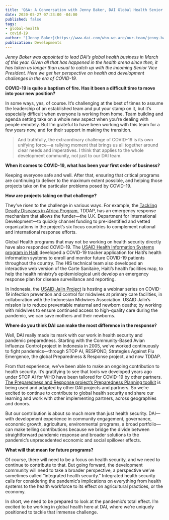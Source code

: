 ```yaml
---
title: 'Q&A: A Conversation with Jenny Baker, DAI Global Health Senior Vice President'
date: 2020-05-27 07:23:00 -04:00
published: false
tags:
- global-health
- covid-19
author: "[Jenny Baker](https://www.dai.com/who-we-are/our-team/jenny-baker)"
publication: Developments
---
```


*Jenny Baker was appointed to lead DAI’s global health business in March of this year. Given all that has happened in the health arena since then, it has taken us longer than usual to catch up with the incoming Senior Vice President. Here we get her perspective on health and development challenges in the era of COVID-19.*



**COVID-19 is quite a baptism of fire. Has it been a difficult time to move into your new position?**

In some ways, yes, of course. It’s challenging at the best of times to assume the leadership of an established team and put your stamp on it, but it’s especially difficult when everyone is working from home. Team building and agenda setting take on a whole new aspect when you’re dealing with people remotely. But I’m grateful to have been working with this team for a few years now, and for their support in making the transition.

> And truthfully, the extraordinary challenge of COVID-19 is its own unifying force—a rallying moment that brings us all together around clear needs and imperatives. I think that applies to the whole development community, not just to our DAI team.

**When it comes to COVID-19, what has been your first order of business?**

Keeping everyone safe and well. After that, ensuring that critical programs are continuing to deliver to the maximum extent possible, and helping those projects take on the particular problems posed by COVID-19.

**How are projects taking on that challenge?**

They’ve risen to the challenge in various ways. For example, the [Tackling Deadly Diseases in Africa Program](https://www.dai.com/our-work/projects/africa-tackling-deadly-diseases-in-africa-program), TDDAP, has an emergency response mechanism that allows the funder—the U.K. Department for International Development—to quickly channel funding to pre-identified and vetted organizations in the project’s six focus countries to complement national and international response efforts.

Global Health programs that may not be working on health security directly have also responded COVID-19. The [USAID Health Information Systems program in Haiti](https://www.dai.com/our-work/projects/haiti-strategic-health-information-system-his-program) developed a COVID-19 tracker application for Haiti’s health information systems to enroll and monitor future COVID-19 patients throughout the country. The HIS technical team also developed an interactive web version of the Carte Sanitaire, Haiti’s health facilities map, to help the health ministry’s epidemiological unit develop an emergency response plan for disease surveillance and reporting.

In Indonesia, the [USAID Jalin Project](https://www.dai.com/our-work/projects/indonesia-jalin) is hosting a webinar series on COVID-19 infection prevention and control for midwives at primary care facilities, in collaboration with the Indonesian Midwives Association. USAID Jalin’s mission is to reduce preventable maternal and newborn deaths; by working with midwives to ensure continued access to high-quality care during the pandemic, we can save mothers and their newborns. 

**Where do you think DAI can make the most difference in the response?**

Well, DAI really made its mark with our work in health security and pandemic preparedness. Starting with the Community-Based Avian Influenza Control project in Indonesia in 2005, we’ve worked continuously to fight pandemics—through STOP AI, RESPOND, Strategies Against Flu Emergence, the global Preparedness & Response project, and now TDDAP. 

From that experience, we’ve been able to make an ongoing contribution to health security. It’s gratifying to see that tools we developed years ago under STOP AI for WHO have been tailored for COVID-19 by other partners. [The Preparedness and Response project’s Preparedness Planning toolkit](https://s3.amazonaws.com/one-health-app/static/docs/toolkits/Preparedness_and_Response_Toolkit/Preparedness_and_Response_Toolkit_complete.pdf) is being used and adapted by other DAI projects and partners. So we’re excited to continue to contribute to global health security and share our learning and work with other implementing partners, across geographies and donors.

But our contribution is about so much more than just health security. DAI—with development experience in community engagement, governance, economic growth, agriculture, environmental programs, a broad portfolio—can make telling contributions because we bridge the divide between straightforward pandemic response and broader solutions to the pandemic’s unprecedented economic and social spillover effects.

**What will that mean for future programs?**

Of course, there will need to be a focus on health security, and we need to continue to contribute to that. But going forward, the development community will need to take a broader perspective, a perspective we’ve sometimes called “integrated health security.” Integrated health security calls for considering the pandemic’s implications on everything from health systems to the health workforce to its effect on agricultural practices, or the economy.

In short, we need to be prepared to look at the pandemic’s total effect. I’m excited to be working in global health here at DAI, where we’re uniquely positioned to tackle that immense challenge.
